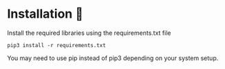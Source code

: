 # Installation 🔧

Install the required libraries using the requirements.txt file

```
pip3 install -r requirements.txt
```

You may need to use pip instead of pip3 depending on your system setup.
